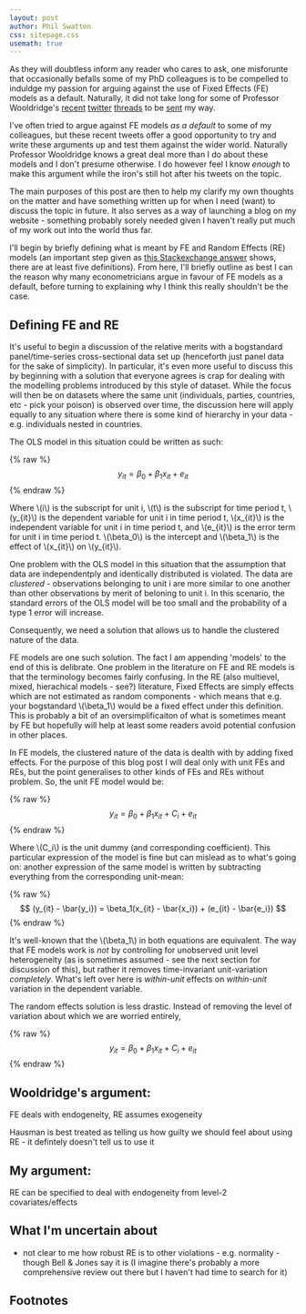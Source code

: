 ```yaml
---
layout: post
author: Phil Swatton
css: sitepage.css
usemath: true
---
```


As they will doubtless inform any reader who cares to ask, one misforunte that occasionally befalls some of my PhD colleagues is to be compelled to induldge my passion for arguing against the use of Fixed Effects (FE) models as a default. Naturally, it did not take long for some of Professor Wooldridge's [recent](https://twitter.com/jmwooldridge/status/1400133254859177988) [twitter](https://twitter.com/jmwooldridge/status/1400273032510386177) [threads](https://twitter.com/jmwooldridge/status/1400287068006367232) to be [sent](https://twitter.com/jmwooldridge/status/1400454795014541319) my way.

I've often tried to argue against FE models *as a default* to some of my colleagues, but these recent tweets offer a good opportunity to try and write these arguments up and test them against the wider world. Naturally Professor Wooldridge knows a great deal more than I do about these models and I don't presume otherwise. I do however feel I know *enough* to make this argument while the iron's still hot after his tweets on the topic.

The main purposes of this post are then to help my clarify my own thoughts on the matter and have something written up for when I need (want) to discuss the topic in future. It also serves as a way of launching a blog on my website - something probably sorely needed given I haven't really put much of my work out into the world thus far.

I'll begin by briefly defining what is meant by FE and Random Effects (RE) models (an important step given as [this Stackexchange answer](https://stats.stackexchange.com/a/4702/308607) shows, there are at least five definitions). From here, I'll briefly outline as best I can the reason why many econometricians argue in favour of FE models as a default, before turning to explaining why I think this really shouldn't be the case.

## Defining FE and RE

It's useful to begin a discussion of the relative merits with a bogstandard panel/time-series cross-sectional data set up (henceforth just panel data for the sake of simplicity). In particular, it's even more useful to discuss this by beginning with a solution that everyone agrees is crap for dealing with the modelling problems introduced by this style of dataset. While the focus will then be on datasets where the same unit (individuals, parties, countries, etc - pick your poison) is observed over time, the discussion here will apply equally to any situation where there is some kind of hierarchy in your data - e.g. individuals nested in countries.

The OLS model in this situation could be written as such:

{% raw %}
$$ y_{it} = \beta_0 + \beta_1x_{it} + e_{it} $$
{% endraw %}

Where \\(i\\) is the subscript for unit i, \\(t\\) is the subscript for time period t, \\(y_{it}\\) is the dependent variable for unit i in time period t, \\(x_{it}\\) is the independent variable for unit i in time period t, and \\(e_{it}\\) is the error term for unit i in time period t. \\(\beta_0\\) is the intercept and \\(\beta_1\\) is the effect of \\(x_{it}\\) on \\(y_{it}\\).

One problem with the OLS model in this situation that the assumption that data are independentply and identically distributed <!--(iid)-->is violated. The data are *clustered* - observations belonging to unit i are more similar to one another than other observations by merit of beloning to unit i. In this scenario, the standard errors of the OLS model will be too small and the probability of a type 1 error will increase.

Consequently, we need a solution that allows us to handle the clustered nature of the data.

FE models are one such solution. The fact I am appending 'models' to the end of this is delibrate. One problem in the literature on FE and RE models is that the terminology becomes fairly confusing. In the RE (also multievel, mixed, hierachical models - see?) literature, Fixed Effects are simply effects which are not estimated as random components - which means that e.g. your bogstandard \\(\beta_1\\) would be a fixed effect under this definition. This is probably a bit of an oversimplificaiton of what is sometimes meant by FE but hopefully will help at least some readers avoid potential confusion in other places.

In FE models, the clustered nature of the data is dealth with by adding fixed effects. For the purpose of this blog post I will deal only with unit FEs and REs, but the point generalises to other kinds of FEs and REs without problem. So, the unit FE model would be:

{% raw %}
$$ y_{it} = \beta_0 + \beta_1x_{it} + C_i + e_{it} $$
{% endraw %}

Where \\(C_i\\) is the unit dummy (and corresponding coefficient). This particular expression of the model is fine but can mislead as to what's going on: another expression of the same model is written by subtracting everything from the corresponding unit-mean:

{% raw %}
$$ (y_{it} - \bar{y_i}) = \beta_1(x_{it} - \bar{x_i}) + (e_{it} - \bar{e_i}) $$
{% endraw %}

It's well-known that the \\(\beta_1\\) in both equations are equivalent. The way that FE models work is *not* by controlling for unobserved unit level heterogeneity (as is sometimes assumed - see the next section for discussion of this), but rather it removes time-invariant unit-variation *completely*. What's left over here is *within-unit* effects on *within-unit* variation in the dependent variable.

The random effects solution is less drastic. Instead of removing the level of variation about which we are worried entirely,

{% raw %}
$$ y_{it} = \beta_0 + \beta_1x_{it} + C_i + e_{it} $$
{% endraw %}

## Wooldridge's argument:

FE deals with endogeneity, RE assumes exogeneity

Hausman is best treated as telling us how guilty we should feel about using RE - it defintely doesn't tell us to use it

## My argument:



RE can be specified to deal with endogeneity from level-2 covariates/effects

## What I'm uncertain about

- not clear to me how robust RE is to other violations - e.g. normality - though Bell & Jones say it is (I imagine there's probably a more comprehensive review out there but I haven't had time to search for it)

## Footnotes

[^1]: Bell, A. and Jones, K. (2015) Explaining Fixed Effects: Random Effects Modeling of Time-Series Cross-Sectional and Panel Data, *Political Science Research and Methods* 3 (1), p. 133-153. DOI: [https://doi.org/10.1017/psrm.2014.7](https://doi.org/10.1017/psrm.2014.7)